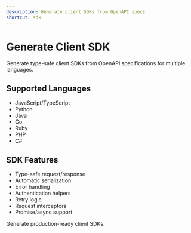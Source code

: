 ```yaml
---
description: Generate client SDKs from OpenAPI specs
shortcut: sdk
---
```


# Generate Client SDK

Generate type-safe client SDKs from OpenAPI specifications for multiple languages.

## Supported Languages

- JavaScript/TypeScript
- Python
- Java
- Go
- Ruby
- PHP
- C#

## SDK Features

- Type-safe request/response
- Automatic serialization
- Error handling
- Authentication helpers
- Retry logic
- Request interceptors
- Promise/async support

Generate production-ready client SDKs.
